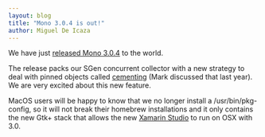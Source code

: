 ```yaml
---
layout: blog
title: "Mono 3.0.4 is out!"
author: Miguel De Icaza
---
```


We have just [released Mono 3.0.4](http://www.mono-project.com/Release_Notes_Mono_3.0#New_in_Mono_3.0.4) to the world.

The release packs our SGen concurrent collector with a new strategy to deal with pinned objects called [cementing](http://schani.wordpress.com/2012/12/18/sgen-write-barrier/) (Mark discussed that last year). We are very excited about this new feature.

MacOS users will be happy to know that we no longer install a /usr/bin/pkg-config, so it will not break their homebrew installations and it only contains the new Gtk+ stack that allows the new [Xamarin Studio](http://xamarin.com/studio) to run on OSX with 3.0.

